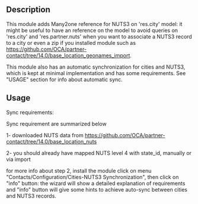 ## Description

This module adds Many2one reference for NUTS3 on 'res.city' model: it might be useful to have an reference on the model to avoid queries on 'res.city' and 'res.partner.nuts' when you want to associate a NUTS3 record to a city or even a zip if you installed module such as https://github.com/OCA/partner-contact/tree/14.0/base_location_geonames_import.

This module also has an automatic synchronization for cities and NUTS3, which is kept at minimal implementation and has some requirements. See "USAGE" section for info about automatic sync.

## Usage

Sync requirements:

Sync requirement are summarized below

 1- downloaded NUTS data from https://github.com/OCA/partner-contact/tree/14.0/base_location_nuts
 
 2- you should already have mapped NUTS level 4 with state_id, manually or via import

 for more info about step 2, install the module click on menu "Contacts/Configuration/Cities-NUTS3 Synchronization", then click on "info" button: the wizard will show a detailed explanation of requirements and "info" button will give some hints to achieve auto-sync between cities and NUTS3 records.
